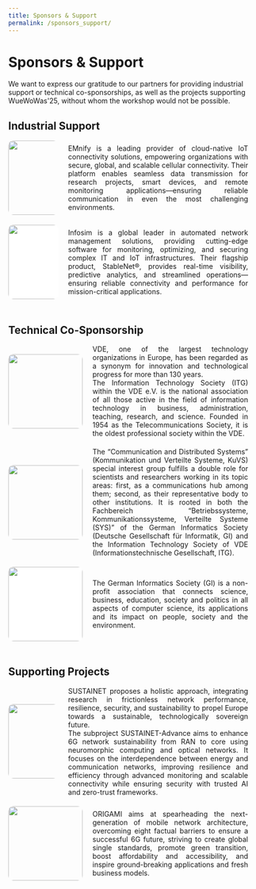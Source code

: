 ```yaml
---
title: Sponsors & Support
permalink: /sponsors_support/
---
```


<style>
 .content-container {
    display: flex;
    flex-direction: column;
}

.content-block {
    display: flex;
    align-items: center;
    margin-bottom: 20px;
}

.content-block .text {
    flex: 1;
    padding: 0 20px;
    text-align: justify;
}

.content-block img {
    width: 150px;
    height: auto;
    border-radius: 10px;
}

.content-block .left {
    order: 0;
}

.content-block .right {
    order: 1;
}
</style>

# Sponsors & Support
We want to express our gratitude to our partners for providing industrial support or technical co-sponsorships, as well as the projects supporting WueWoWas'25, without whom the workshop would not be possible.

## Industrial Support

<div class="content-container">
 <div class="content-block">
   <img src="{{ '/assets/images/emnify_new.png' | relative_url }}" style="max-width: 20%; display: inline-block; margin: auto" class="image left" >
   <div class="text">
      EMnify is a leading provider of cloud-native IoT connectivity solutions, empowering organizations with secure, global, and scalable cellular connectivity. Their platform enables seamless data transmission for research projects, smart devices, and remote monitoring applications—ensuring reliable communication in even the most challenging environments. 
   </div>
 </div>

 <div class="content-block">
  <img src="{{ '/assets/images/infosim.png' | relative_url }}" style="max-width: 20%; display: inline-block; background-color:white; margin: auto" class="image left">
  <div class="text">
   Infosim is a global leader in automated network management solutions, providing cutting-edge software for monitoring, optimizing, and securing complex IT and IoT infrastructures. Their flagship product, StableNet®, provides real-time visibility, predictive analytics, and streamlined operations—ensuring reliable connectivity and performance for mission-critical applications.
  </div>
 </div>
</div>

## Technical Co-Sponsorship

<div class="content-container">
 <div class="content-block">
   <img src="{{ '/assets/images/vde.jpg' | relative_url }}" style="max-width: 45%; display: inline-block; margin: auto" >
   <div class="text">
    VDE, one of the largest technology organizations in Europe, has been regarded as a synonym for innovation and technological progress for more than 130 years.</br>
    The Information Technology Society (ITG) within the VDE e.V. is the national association of all those active in the field of information technology in business, administration, teaching, research, and science. Founded in 1954 as the Telecommunications Society, it is the oldest professional society within the VDE.
  </div>
 </div>

 <div class="content-block">
  <img src="{{ '/assets/images/kuvs.png' | relative_url }}" style="max-width: 45%; display: inline-block; margin: auto" >
  <div class="text">
   The “Communication and Distributed Systems” (Kommunikation und Verteilte Systeme, KuVS) special interest group fulfills a double role for scientists and researchers working in its topic areas: first, as a communications hub among them; second, as their representative body to other institutions. It is rooted in both the Fachbereich “Betriebssysteme, Kommunikationssysteme, Verteilte Systeme (SYS)” of the German Informatics Society (Deutsche Gesellschaft für Informatik, GI) and the Information Technology Society of VDE (Informationstechnische Gesellschaft, ITG).
  </div>
 </div>
 
 <div class="content-block">
  <img src="{{ '/assets/images/gi.png' | relative_url }}" style="max-width: 45%; display: inline-block; margin: auto; background-color:white;" >
  <div class="text">
   The German Informatics Society (GI) is a non-profit association that connects science, business, education, society and politics in all aspects of computer science, its applications and its impact on people, society and the environment.
  </div>
 </div>
</div>

## Supporting Projects

<div class="content-container">
 <div class="content-block">
  <img src="{{ '/assets/images/logo-SUSTAINET-Advance.jpg' | relative_url }}" style="max-width: 20%; display: inline-block; margin: auto" >
  <div class="text">
   SUSTAINET proposes a holistic approach, integrating research in frictionless network performance, resilience, security, and sustainability to propel Europe towards a sustainable, technologically sovereign future.</br>
   The subproject SUSTAINET-Advance aims to enhance 6G network sustainability from RAN to core using neuromorphic computing and optical networks. It focuses on the interdependence between energy and communication networks, improving resilience and efficiency through advanced monitoring and scalable connectivity while ensuring security with trusted AI and zero-trust frameworks.
  </div>
 </div>
 
 <div class="content-block">
  <img src="{{ '/assets/images/origami_logo.png' | relative_url }}" style="max-width: 45%; display: inline-block; margin: auto" >
  <div class="text">
   ORIGAMI aims at spearheading the next-generation of mobile network architecture, overcoming eight factual barriers to ensure a successful 6G future, striving to create global single standards, promote green transition, boost affordability and accessibility, and inspire ground-breaking applications and fresh business models.
  </div>
 </div>
</div>
